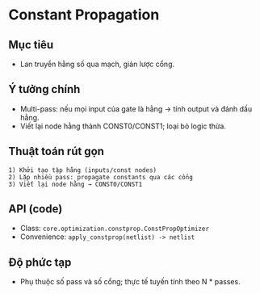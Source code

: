 # Constant Propagation

## Mục tiêu
- Lan truyền hằng số qua mạch, giản lược cổng.

## Ý tưởng chính
- Multi-pass: nếu mọi input của gate là hằng → tính output và đánh dấu hằng.
- Viết lại node hằng thành CONST0/CONST1; loại bỏ logic thừa.

## Thuật toán rút gọn
```text
1) Khởi tạo tập hằng (inputs/const nodes)
2) Lặp nhiều pass: propagate constants qua các cổng
3) Viết lại node hằng → CONST0/CONST1
```

## API (code)
- Class: `core.optimization.constprop.ConstPropOptimizer`
- Convenience: `apply_constprop(netlist) -> netlist`

## Độ phức tạp
- Phụ thuộc số pass và số cổng; thực tế tuyến tính theo N * passes.
